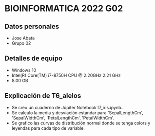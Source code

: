 # BIOINFORMATICA 2022 G02

## Datos personales
- Jose Abata
- Grupo 02
## Detalles de equipo
- Windows 10
- Intel(R) Core(TM) i7-8750H CPU @ 2.20GHz   2.21 GHz
- 8.00 GB
## Explicación de T6_alelos
- Se creo un cuaderno de Júpiter Notebook t7_iris.ipynb..
- Se calculo la media y desviación estandar para 'SepalLengthCm', 'SepalWidthCm', 'PetalLengthCm', 'PetalWidthCm'. 
- Se grafico las curvas de distribución normal donde se tenga colors y leyendas para cada tipo de variable. 
